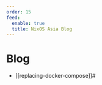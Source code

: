 ```yaml
---
order: 15
feed:
  enable: true
  title: NixOS Asia Blog
---
```


# Blog

- [[replacing-docker-compose]]#
